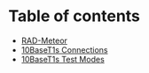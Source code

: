 # Table of contents

* [RAD-Meteor](README.md)
* [10BaseT1s Connections](10baset1s-connections.md)
* [10BaseT1s Test Modes](10baset1s-test-modes.md)
